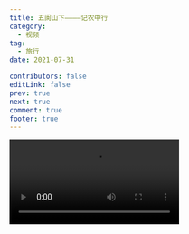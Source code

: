 ```yaml
---
title: 五阆山下————记农中行
category:
  - 视频
tag:
  - 旅行
date: 2021-07-31

contributors: false
editLink: false
prev: true
next: true
comment: true
footer: true
---
```


<video src="https://ihs-1317591693.cos.ap-guangzhou.myqcloud.com/grdoc/vlog_nongzhong.mp4" controls></video>